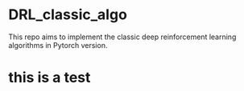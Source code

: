 # DRL_classic_algo
This repo aims to implement the classic deep reinforcement learning algorithms in Pytorch version.
# this is a test 